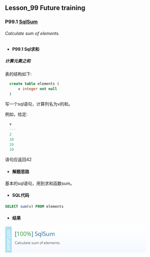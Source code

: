 ## Lesson_99 Future training


### P99.1 [SqlSum](https://app.codility.com/programmers/lessons/99-future_training/db_sum/) 

###### Calculate sum of elements.

* #### P99.1 Sql求和

##### 计算元素之和

表的结构如下:
```sql
  create table elements (
      v integer not null
  )
 ```
写一个sql语句，计算列名为v的和。

例如，给定:
```sql
  v
  ---
  2
  10
  20
  10
 ```
语句应返回42

* #### 解题思路

 基本的sql语句，用到求和函数sum。

* #### SQL代码

```sql
SELECT sum(v) FROM elements
```

* #### 结果



![image](https://github.com/Anfany/Codility-Lessons-By-Python3/blob/master/L99_Future%20training/99.1.png)

